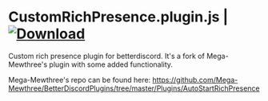 # CustomRichPresence.plugin.js | [![Download][download-badge]][download-link]

[download-badge]: https://img.shields.io/badge/Download-Plugin-success
[download-link]: https://betterdiscord.net/ghdl?url=https://raw.githubusercontent.com/cdantetho/DiscordTools/master/Plugins/CustomRichPresence/CustomRichPresence.plugin.js

Custom rich presence plugin for betterdiscord. It's a fork of Mega-Mewthree's plugin with some added functionality.

Mega-Mewthree's repo can be found here: https://github.com/Mega-Mewthree/BetterDiscordPlugins/tree/master/Plugins/AutoStartRichPresence